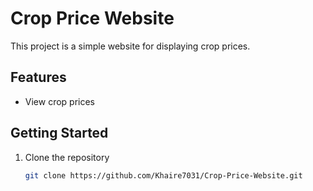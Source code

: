 # Crop Price Website

This project is a simple website for displaying crop prices.

## Features

- View crop prices


## Getting Started

1. Clone the repository
   ```bash
   git clone https://github.com/Khaire7031/Crop-Price-Website.git
